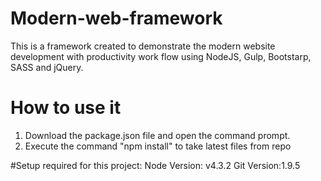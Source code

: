 # Modern-web-framework

This is a framework created to demonstrate the modern website development with productivity work flow using NodeJS, Gulp, Bootstarp, SASS and jQuery.

# How to use it
1. Download the package.json file and open the command prompt.
2. Execute the command "npm install" to take latest files from repo

#Setup required for this project:
Node Version: v4.3.2
Git Version:1.9.5
